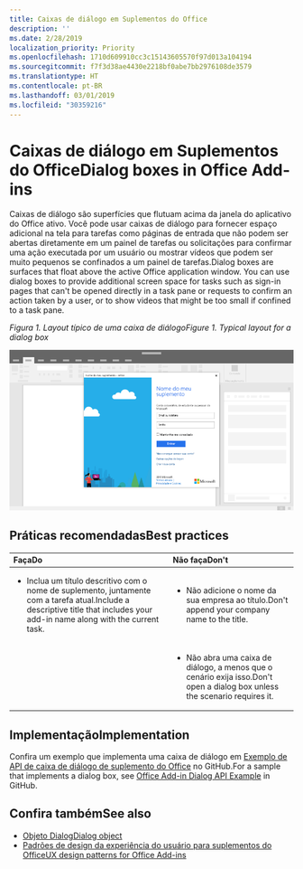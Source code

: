 ```yaml
---
title: Caixas de diálogo em Suplementos do Office
description: ''
ms.date: 2/28/2019
localization_priority: Priority
ms.openlocfilehash: 1710d609910cc3c15143605570f97d013a104194
ms.sourcegitcommit: f7f3d38ae4430e2218bf0abe7bb2976108de3579
ms.translationtype: HT
ms.contentlocale: pt-BR
ms.lasthandoff: 03/01/2019
ms.locfileid: "30359216"
---
```

# <a name="dialog-boxes-in-office-add-ins"></a><span data-ttu-id="d377d-102">Caixas de diálogo em Suplementos do Office</span><span class="sxs-lookup"><span data-stu-id="d377d-102">Dialog boxes in Office Add-ins</span></span>
 
<span data-ttu-id="d377d-p101">Caixas de diálogo são superfícies que flutuam acima da janela do aplicativo do Office ativo. Você pode usar caixas de diálogo para fornecer espaço adicional na tela para tarefas como páginas de entrada que não podem ser abertas diretamente em um painel de tarefas ou solicitações para confirmar uma ação executada por um usuário ou mostrar vídeos que podem ser muito pequenos se confinados a um painel de tarefas.</span><span class="sxs-lookup"><span data-stu-id="d377d-p101">Dialog boxes are surfaces that float above the active Office application window. You can use dialog boxes to provide additional screen space for tasks such as sign-in pages that can't be opened directly in a task pane or requests to confirm an action taken by a user, or to show videos that might be too small if confined to a task pane.</span></span>

<span data-ttu-id="d377d-105">*Figura 1. Layout típico de uma caixa de diálogo*</span><span class="sxs-lookup"><span data-stu-id="d377d-105">*Figure 1. Typical layout for a dialog box*</span></span>

![Uma imagem de exemplo que exibe um layout típico de uma caixa de diálogo](../images/overview-with-app-dialog.png)

## <a name="best-practices"></a><span data-ttu-id="d377d-107">Práticas recomendadas</span><span class="sxs-lookup"><span data-stu-id="d377d-107">Best practices</span></span>

|<span data-ttu-id="d377d-108">**Faça**</span><span class="sxs-lookup"><span data-stu-id="d377d-108">**Do**</span></span>|<span data-ttu-id="d377d-109">**Não faça**</span><span class="sxs-lookup"><span data-stu-id="d377d-109">**Don't**</span></span>|
|:-----|:--------|
|<ul><li><span data-ttu-id="d377d-110">Inclua um título descritivo com o nome de suplemento, juntamente com a tarefa atual.</span><span class="sxs-lookup"><span data-stu-id="d377d-110">Include a descriptive title that includes your add-in name along with the current task.</span></span></li></ul>|<ul><li><span data-ttu-id="d377d-111">Não adicione o nome da sua empresa ao título.</span><span class="sxs-lookup"><span data-stu-id="d377d-111">Don't append your company name to the title.</span></span></li></ul>|
||<ul><li><span data-ttu-id="d377d-112">Não abra uma caixa de diálogo, a menos que o cenário exija isso.</span><span class="sxs-lookup"><span data-stu-id="d377d-112">Don't open a dialog box unless the scenario requires it.</span></span></li></ul>|

## <a name="implementation"></a><span data-ttu-id="d377d-113">Implementação</span><span class="sxs-lookup"><span data-stu-id="d377d-113">Implementation</span></span>

<span data-ttu-id="d377d-114">Confira um exemplo que implementa uma caixa de diálogo em [Exemplo de API de caixa de diálogo de suplemento do Office](https://github.com/OfficeDev/Office-Add-in-Dialog-API-Simple-Example) no GitHub.</span><span class="sxs-lookup"><span data-stu-id="d377d-114">For a sample that implements a dialog box, see [Office Add-in Dialog API Example](https://github.com/OfficeDev/Office-Add-in-Dialog-API-Simple-Example) in GitHub.</span></span>

## <a name="see-also"></a><span data-ttu-id="d377d-115">Confira também</span><span class="sxs-lookup"><span data-stu-id="d377d-115">See also</span></span>

- [<span data-ttu-id="d377d-116">Objeto Dialog</span><span class="sxs-lookup"><span data-stu-id="d377d-116">Dialog object</span></span>](https://docs.microsoft.com/javascript/api/office/office.dialog)
- [<span data-ttu-id="d377d-117">Padrões de design da experiência do usuário para suplementos do Office</span><span class="sxs-lookup"><span data-stu-id="d377d-117">UX design patterns for Office Add-ins</span></span>](../design/ux-design-pattern-templates.md)


